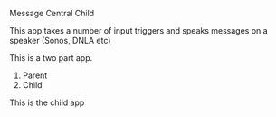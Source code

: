 Message Central Child


This app takes a number of input triggers and speaks messages on a speaker (Sonos, DNLA etc) 


This is a two part app.

1. Parent
2. Child


This is the child app  